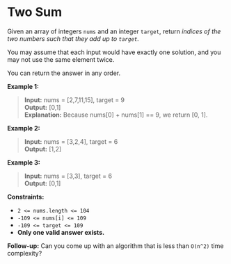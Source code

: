 # Two Sum
Given an array of integers `nums` and an integer `target`, return _indices of the two numbers such that they add up to `target`._

You may assume that each input would have exactly one solution, and you may not use the same element twice.

You can return the answer in any order.

 

**Example 1:**

>**Input:** nums = [2,7,11,15], target = 9
> <br/>**Output:** [0,1]
> <br />**Explanation:** Because nums[0] + nums[1] == 9, we return [0, 1].

**Example 2:**

>**Input:** nums = [3,2,4], target = 6
><br />**Output:** [1,2]

**Example 3:**

>**Input:** nums = [3,3], target = 6
><br />**Output:** [0,1]
 

**Constraints:**

- `2 <= nums.length <= 104`
- `-109 <= nums[i] <= 109`
- `-109 <= target <= 109`
- **Only one valid answer exists.**
 

**Follow-up:** Can you come up with an algorithm that is less than `O(n^2)` time complexity?